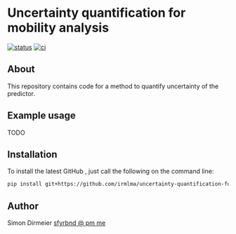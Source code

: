 # Uncertainty quantification for mobility analysis

[![status](http://www.repostatus.org/badges/latest/concept.svg)](http://www.repostatus.org/#concept)
[![ci](https://github.com/irmlma/uncertainty-quantification-snf/actions/workflows/ci.yaml/badge.svg)](https://github.com/irmlma/uncertainty-quantification-snf/actions/workflows/ci.yaml)

## About

This repository contains code for a method to quantify uncertainty of the predictor.

## Example usage

TODO

## Installation

To install the latest GitHub <RELEASE>, just call the following on the
command line:

```bash
pip install git+https://github.com/irmlma/uncertainty-quantification-for-mobility-analysis@<RELEASE>
```

## Author

Simon Dirmeier <a href="mailto:sfyrbnd @ pm me">sfyrbnd @ pm me</a>
